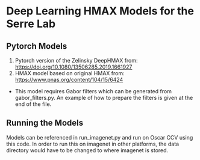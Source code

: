 # Deep Learning HMAX Models for the Serre Lab

## Pytorch Models
1. Pytorch version of the Zelinsky DeepHMAX from: https://doi.org/10.1080/13506285.2019.1661927 
2. HMAX model based on original HMAX from: https://www.pnas.org/content/104/15/6424
- This model requires Gabor filters which can be generated from gabor_filters.py. An example of how to prepare the filters is given at the end of the file. 

## Running the Models
Models can be referenced in run_imagenet.py and run on Oscar CCV using this code. In order to run this on imagenet in other platforms, the data directory would have to be changed to where imagenet is stored. 
